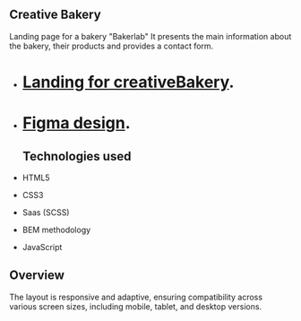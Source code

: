 ## Creative Bakery

Landing page for a bakery "Bakerlab" It presents the main information about the bakery, their products and provides a contact form.
 
- # [Landing for creativeBakery](https://romasheva1987.github.io/creativeBakery-landing/).

- # [Figma design](https://www.figma.com/file/dY3izAm0Vspsmra4lQWQIP/Bakerlab_FE-students?type=design&node-id=11342-1117&mode=design).

  ## Technologies used
- HTML5
- CSS3
- Saas (SCSS)
- BEM methodology
- JavaScript

## Overview

The layout is responsive and adaptive, ensuring compatibility across various screen sizes, including mobile, tablet, and desktop versions.
